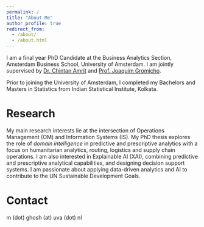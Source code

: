 ```yaml
---
permalink: /
title: "About Me"
author_profile: true
redirect_from: 
  - /about/
  - /about.html
---
```


I am a final year PhD Candidate at the Business Analytics Section, Amsterdam Business School, University of Amsterdam. I am jointly supervised by [Dr. Chintan Amrit](https://www.uva.nl/en/profile/a/m/c.amrit/c.amrit.html) and [Prof. Joaquim Gromicho](https://www.uva.nl/profiel/g/r/j.a.s.gromicho/j.a.s.gromicho.html).

Prior to joining the University of Amsterdam, I completed my Bachelors and Masters in Statistics from Indian Statistical Institute, Kolkata. 

# Research 

My main research interests lie at the intersection of Operations Management (OM) and Information Systems (IS). My PhD thesis explores the role of *domain intelligence* in predictive and prescriptive analytics with a focus on humanitarian analytics, routing, logistics and supply chain operations. I am also interested in Explainable AI (XAI), combining predictive and prescriptive analytical capabilities, and designing decision support systems. I am passionate about applying data-driven analytics and AI to contribute to the UN Sustainable Development Goals.


# Contact
m (dot) ghosh (at) uva (dot) nl




